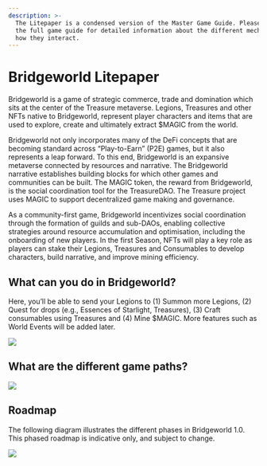 ```yaml
---
description: >-
  The Litepaper is a condensed version of the Master Game Guide. Please consult
  the full game guide for detailed information about the different mechanics and
  how they interact.
---
```


# Bridgeworld Litepaper

Bridgeworld is a game of strategic commerce, trade and domination which sits at the center of the Treasure metaverse. Legions, Treasures and other NFTs native to Bridgeworld, represent player characters and items that are used to explore, create and ultimately extract $MAGIC from the world.&#x20;

Bridgeworld not only incorporates many of the DeFi concepts that are becoming standard across “Play-to-Earn” (P2E) games, but it also represents a leap forward. To this end, Bridgeworld is an expansive metaverse connected by resources and narrative. The Bridgeworld narrative establishes building blocks for which other games and communities can be built. The MAGIC token, the reward from Bridgeworld, is the social coordination tool for the TreasureDAO. The Treasure project uses MAGIC to support decentralized game making and governance.&#x20;

As a community-first game, Bridgeworld incentivizes social coordination through the formation of guilds and sub-DAOs, enabling collective strategies around resource accumulation and optimisation, including the onboarding of new players. In the first Season, NFTs will play a key role as players can stake their Legions, Treasures and Consumables to develop characters, build narrative, and improve mining efficiency.

## What can you do in Bridgeworld?

Here, you’ll be able to send your Legions to (1) Summon more Legions, (2) Quest for drops (e.g., Essences of Starlight, Treasures), (3) Craft consumables using Treasures and (4) Mine $MAGIC. More features such as World Events will be added later.

![](../../.gitbook/assets/Screenshot\_4.jpg)

## What are the different game paths?

![](../../.gitbook/assets/Screenshot\_13.jpg)

## Roadmap

The following diagram illustrates the different phases in Bridgeworld 1.0. This phased roadmap is indicative only, and subject to change.

![](../../.gitbook/assets/Screenshot\_12.jpg)
